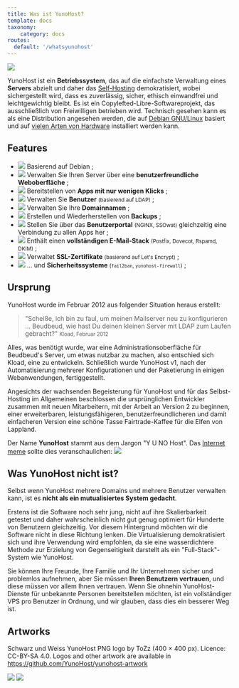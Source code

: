 ```yaml
---
title: Was ist YunoHost?
template: docs
taxonomy:
    category: docs
routes:
  default: '/whatsyunohost'
---
```


![](/img/YunoHost_logo_vertical.png?resize=400&id=ynhlogo)

YunoHost ist ein **Betriebssystem**, das auf die einfachste Verwaltung eines **Servers** abzielt und daher das [Self-Hosting](/selfhosting) demokratisiert, wobei sichergestellt wird, dass es zuverlässig, sicher, ethisch einwandfrei und leichtgewichtig bleibt. Es ist ein Copylefted-Libre-Softwareprojekt, das ausschließlich von Freiwilligen betrieben wird. Technisch gesehen kann es als eine Distribution angesehen werden, die auf [Debian GNU/Linux](https://debian.org) basiert und auf [vielen Arten von Hardware](/install) installiert werden kann.

## Features

- ![](/img/icon-debian.png?resize=32&classes=inline) Basierend auf Debian ;
- ![](/img/icon-tools.png?resize=32&classes=inline) Verwalten Sie Ihren Server über eine **benutzerfreundliche Weboberfläche** ;
- ![](/img/icon-package.png?resize=32&classes=inline) Bereitstellen von **Apps mit nur wenigen Klicks** ;
- ![](/img/icon-users.png?resize=32&classes=inline) Verwalten Sie **Benutzer** <small>(basierend auf LDAP)</small> ;
- ![](/img/icon-globe.png?resize=32&classes=inline) Verwalten Sie Ihre **Domainnamen** ;
- ![](/img/icon-medic.png?resize=32&classes=inline) Erstellen und Wiederherstellen von **Backups** ;
- ![](/img/icon-door.png?resize=32&classes=inline) Stellen Sie über das **Benutzerportal** <small>(NGINX, SSOwat)</small> gleichzeitig eine Verbindung zu allen Apps her ;
- ![](/img/icon-mail.png?resize=32&classes=inline) Enthält einen **vollständigen E-Mail-Stack** <small>(Postfix, Dovecot, Rspamd, DKIM)</small> ;
- ![](/img/icon-lock.png?resize=32&classes=inline) Verwaltet **SSL-Zertifikate** <small>(basierend auf Let's Encrypt)</small> ;
- ![](/img/icon-shield.png?resize=32&classes=inline) … und **Sicherheitssysteme** <small>(`fail2ban`, `yunohost-firewall`)</small> ;

## Ursprung

YunoHost wurde im Februar 2012 aus folgender Situation heraus erstellt:

> "Scheiße, ich bin zu faul, um meinen Mailserver neu zu konfigurieren ... Beudbeud, wie hast Du deinen kleinen Server mit LDAP zum Laufen gebracht?"
> <small> Kload, Februar 2012</small>

Alles, was benötigt wurde, war eine Administrationsoberfläche für Beudbeud's Server, um etwas nutzbar zu machen, also entschied sich Kload, eine zu entwickeln. Schließlich wurde YunoHost v1, nach der Automatisierung mehrerer Konfigurationen und der Paketierung in einigen Webanwendungen, fertiggestellt.

Angesichts der wachsenden Begeisterung für YunoHost und für das Selbst-Hosting im Allgemeinen beschlossen die ursprünglichen Entwickler zusammen mit neuen Mitarbeitern, mit der Arbeit an Version 2 zu beginnen, einer erweiterbaren, leistungsfähigeren, benutzerfreundlicheren und damit einfacheren Version eine schöne Tasse Fairtrade-Kaffee für die Elfen von Lappland.

Der Name **YunoHost** stammt aus dem Jargon "Y U NO Host". Das [Internet meme](https://en.wikipedia.org/wiki/Internet_meme) sollte dies veranschaulichen:
![](/img/dude_yunohost.jpg)

## Was YunoHost nicht ist?

Selbst wenn YunoHost mehrere Domains und mehrere Benutzer verwalten kann, ist es **nicht als ein mutualisiertes System gedacht**.

Erstens ist die Software noch sehr jung, nicht auf ihre Skalierbarkeit getestet und daher wahrscheinlich nicht gut genug optimiert für Hunderte von Benutzern gleichzeitig. Vor diesem Hintergrund möchten wir die Software nicht in diese Richtung lenken. Die Virtualisierung demokratisiert sich und ihre Verwendung wird empfohlen, da sie eine wasserdichtere Methode zur Erzielung von Gegenseitigkeit darstellt als ein "Full-Stack"-System wie YunoHost.

Sie können Ihre Freunde, Ihre Familie und Ihr Unternehmen sicher und problemlos aufnehmen, aber Sie müssen **Ihren Benutzern vertrauen**, und diese müssen vor allem Ihnen vertrauen. Wenn Sie ohnehin YunoHost-Dienste für unbekannte Personen bereitstellen möchten, ist ein vollständiger VPS pro Benutzer in Ordnung, und wir glauben, dass dies ein besserer Weg ist.

## Artworks

Schwarz und Weiss YunoHost PNG logo by ToZz (400 × 400 px). Licence: CC-BY-SA 4.0. Logos and other artwork are available in <https://github.com/YunoHost/yunohost-artwork>

![](/img/ynh_logo_black_300dpi.png?resize=220) ![](/img/ynh_logo_white_300dpi.png?resize=220&id=whitelogo)
